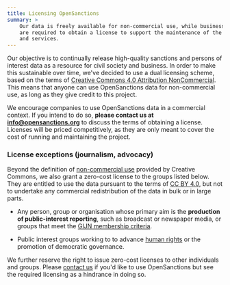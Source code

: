 ```yaml
---
title: Licensing OpenSanctions
summary: >
    Our data is freely available for non-commercial use, while business re-users
    are required to obtain a license to support the maintenance of the database
    and services.
---
```


Our objective is to continually release high-quality sanctions and persons of interest data as a resource for civil society and business. In order to make this sustainable over time, we've decided to use a dual licensing scheme, based on the terms of [Creative Commons 4.0 Attribution NonCommercial](https://creativecommons.org/licenses/by-nc/4.0/). This means that anyone can use OpenSanctions data for non-commercial use, as long as they give credit to this project.

We encourage companies to use OpenSanctions data in a commercial context. If you intend to do so, **please contact us at [info@opensanctions.org](/contact/)** to discuss the terms of obtaining a license. Licenses will be priced competitively, as they are only meant to cover the cost of running and maintaining the project.

### License exceptions (journalism, advocacy)

Beyond the definition of [non-commercial use](https://creativecommons.org/faq/#does-my-use-violate-the-noncommercial-clause-of-the-licenses) provided by Creative Commons, we also grant a zero-cost license to the groups listed below. They are entitled to use the data pursuant to the terms of [CC BY 4.0](https://creativecommons.org/licenses/by-nc/4.0/), but not to undertake any commercial redistribution of the data in bulk or in large parts.

* Any person, group or organisation whose primary aim is the **production of public-interest reporting**, such as broadcast or newspaper media, or groups that meet the [GIJN membership criteria](https://gijn.org/membership-in-gijn/).

* Public interest groups working to to advance [human rights](https://www.un.org/en/about-us/universal-declaration-of-human-rights) or the promotion of democratic governance. 

We further reserve the right to issue zero-cost licenses to other individuals and groups. Please [contact us](/contact/) if you'd like to use OpenSanctions but see the required licensing as a hindrance in doing so.
